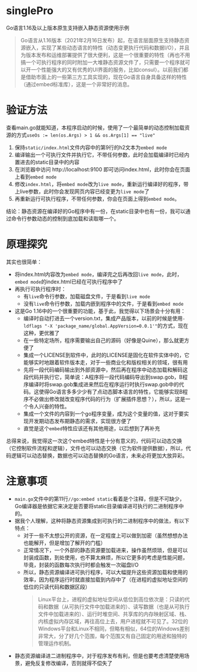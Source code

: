 # singlePro
Go语言1.16及以上版本原生支持嵌入静态资源使用示例
> Go语言从1.16版本（2021年2月16日发布）起，在语言层面原生支持静态资源嵌入，实现了某些动态语言的特性（动态变更执行代码和数据I/O），并且为版本发布和运维部署提供了很大便利，这是一个很重要的特性（再也不用搞一个可执行程序的同时附加一大堆静态资源文件了，只需要一个程序就可以开一个性能强大的又有优秀的UI界面的服务，比如consul）。以前我们都是借助市面上的一些第三方工具实现的，现在Go语言自身具备这样的特性（通过embed标准库），这是一个非常好的消息。

# 验证方法
查看main.go就能知道，本程序启动的时候，使用了一个最简单的动态控制加载资源的方式`useOs := len(os.Args) > 1 && os.Args[1] == "live"`

1. 保持`static/index.html`文件内容中的第9行的h2文本为`embed mode`
2. 编译输出一个可执行文件并执行它，不带任何参数，此时会加载编译时已经内置进去的static目录中的内容
3. 在浏览器中访问 http://localhost:9100 即可访问index.html，此时你会在页面上看到`embed mode`
4. 修改`index.html`，将`embed mode`改为`live mode`，重新运行编译好的程序，带上live参数，此时你会发现网页内容已经变更为`live mode`了
5. 再重新运行可执行程序，不带任何参数，你会在页面上得到`embed mode`。

结论：静态资源在编译好的Go程序中有一份，在static目录中也有一份，我可以通过命令行参数动态的控制到底加载和读取哪一个。

# 原理探究
其实也很简单：  
- 将index.html内容改为`embed mode`，编译完之后再改回`live mode`，此时，`embed mode`的index.html已经在可执行程序中了
- 再执行可执行程序时：
  - 有`live`命令行参数，加载磁盘文件，于是看到`live mode`
  - 没有`live`命令行参数，加载内嵌到程序中的文件，于是看到`embed mode`
- 这是Go 1.16中的一个很重要的功能，基于此，我觉得以下场景会十分有用：
  - 编译时自动打进去一个version.txt，集成产品版本，以前的时候是使用`-ldflags "-X 'package_name/global.AppVersion=0.0.1'"`的方式，现在这种，更优雅了
  - 在一些特定场所，程序需要输出自己的源码（好像是Quine），那么就更方便了
  - 集成一个LICENSE到软件中，此时的LICENSE是固化在软件实体中的，它能够实时地跟着软件版本走，对于一些商业化和版权相关的领域，很有用
  - 先将一段代码编码输出到外部资源中，然后再在程序中动态加载和解码这段代码并执行它，简单说：A程序将一段代码编码导出到swap.gob，B程序编译时将swap.gob集成进来然后在程序运行时执行swap.gob中的代码。这使得Go语言多多少少有了点动态脚本语言的特性，它能够实现B程序不必做出修改就改变程序代码的行为（扩展插件思想？），所以，这是一个令人兴奋的特性。
  - 集成一个文件的内容到一个go程序变量，成为这个变量的值，这对于要实现开发期动态发布期静态的需求，实现很方便了
  - 直觉是这个`embed`特性应该还有其他用途，以后想到了再补充
  
总得来说，我觉得这一次这个embed特性是十分有意义的，代码可以动态交换（它控制软件流程和逻辑），文件也可以动态交换（它为软件提供数据），所以，代码逻辑可以动态替换，数据也可以动态替换的Go语言，未来必将更加大放异彩。

# 注意事项
- `main.go`文件中的第11行`//go:embed static`看着是个注释，但是不可缺少，Go编译器是依据它来决定是否要将static目录编译进可执行的二进制程序中的。
- 据我个人理解，这种将静态资源集成到可执行的二进制程序中的做法，有以下特点：
  - 对于一些不太想公开的资源，在一定程度上可以做到加密（虽然想想办法也能解开，但是增加了解开的门槛）
  - 正常情况下，一个外部的静态资源要加载进来，操作虽然烦琐，但是可以封装成函数，到处使用，也不算太麻烦，所以它更多的考虑是性能问题，毕竟，封装的函数每次执行时都会触发一次磁盘I/O
  - 所以，静态资源编译进可执行程序，可以大幅提升这些资源加载和使用的效率，因为程序运行时就直接加载到内存中了（在进程的虚拟地址空间的低位的只读代码和数据区段）
    > Linux平台上，进程的虚拟地址空间从低位到高位依次是：只读的代码和数据（从可执行文件中加载进来的）、读写数据（也是从可执行文件中加载进来的）、运行时堆空间、共享库的内存映射区域、栈、内核虚拟内存区域，再往高位上去，用户进程就不可见了。32位的Windows平台和Linux不相同，但略有相似，64位的Windows差别非常大，分了好几个范围，每个范围又有自己固定的用途和独特的管理运作机制。
- 静态资源编译进二进制程序中，对于程序发布有利，但是也要考虑清楚使用场景，避免反复修改编译，否则就得不偿失了
